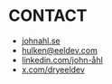 # CONTACT

* <i class="fa fa-user-circle-o fa-lg" aria-hidden="true"></i> [johnahl.se](https://johnahl.se)
* <i class="fa fa-envelope-o fa-lg" aria-hidden="true"></i> hulken@eeldev.com
* <i class="fa fa-linkedin fa-lg" aria-hidden="true"></i> [linkedin.com/john-åhl](https://www.linkedin.com/in/john-åhl)
* <i class="fa fa-twitter fa-lg" aria-hidden="true"></i> [x.com/dryeeldev](https://x.com/dryeeldev)